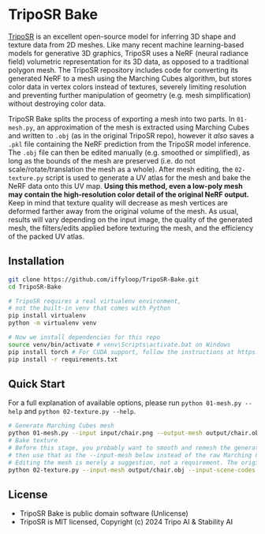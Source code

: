 # TripoSR Bake

[TripoSR](https://github.com/VAST-AI-Research/TripoSR) is an excellent open-source model for inferring 3D shape and texture data from 2D meshes. Like many recent machine learning-based models for generative 3D graphics, TripoSR uses a NeRF (neural radiance field) volumetric representation for its 3D data, as opposed to a traditional polygon mesh. The TripoSR repository includes code for converting its generated NeRF to a mesh using the Marching Cubes algorithm, but stores color data in vertex colors instead of textures, severely limiting resolution and preventing further manipulation of geometry (e.g. mesh simplification) without destroying color data.

TripoSR Bake splits the process of exporting a mesh into two parts. In `01-mesh.py`, an approximation of the mesh is extracted using Marching Cubes and written to `.obj` (as in the original TripoSR repo), however it _also_ saves a `.pkl` file containing the NeRF prediction from the TripoSR model inference. The `.obj` file can then be edited manually (e.g. smoothed or simplified), as long as the bounds of the mesh are preserved (i.e. do not scale/rotate/translation the mesh as a whole). After mesh editing, the `02-texture.py` script is used to generate a UV atlas for the mesh and bake the NeRF data onto this UV map. **Using this method, even a low-poly mesh may contain the high-resolution color detail of the original NeRF output.** Keep in mind that texture quality will decrease as mesh vertices are deformed farther away from the original volume of the mesh. As usual, results will vary depending on the input image, the quality of the generated mesh, the filters/edits applied before texturing the mesh, and the efficiency of the packed UV atlas.

## Installation

```sh
git clone https://github.com/iffyloop/TripoSR-Bake.git
cd TripoSR-Bake

# TripoSR requires a real virtualenv environment,
# not the built-in venv that comes with Python
pip install virtualenv
python -m virtualenv venv

# Now we install dependencies for this repo
source venv/bin/activate # venv\Scripts\activate.bat on Windows
pip install torch # For CUDA support, follow the instructions at https://pytorch.org/get-started/locally/
pip install -r requirements.txt
```

## Quick Start

For a full explanation of available options, please run `python 01-mesh.py --help` and `python 02-texture.py --help`.

```sh
# Generate Marching Cubes mesh
python 01-mesh.py --input input/chair.png --output-mesh output/chair.obj --output-scene-codes output/chair.pkl --no-remove-background --density-threshold 15.0 --marching-resolution 512 --marching-oversampling 1 --tsr-chunk-size 8192 --device cpu
# Bake texture
# Before this stage, you probably want to smooth and remesh the generated chair.obj mesh in MeshLab,
# then use that as the --input-mesh below instead of the raw Marching Cubes mesh.
# Editing the mesh is merely a suggestion, not a requirement. The original mesh can also be textured.
python 02-texture.py --input-mesh output/chair.obj --input-scene-codes output/chair.pkl --output-mesh output/chair-textured.obj --output-texture output/chair-textured.png --texture-resolution 1024 --texture-padding 2 --tsr-chunk-size 8192 --device cpu
```

## License

- TripoSR Bake is public domain software (Unlicense)
- TripoSR is MIT licensed, Copyright (c) 2024 Tripo AI & Stability AI
